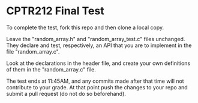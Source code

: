# CPTR212 Final Test

To complete the test, fork this repo and then clone a local copy.  

Leave the "random_array.h" and "random_array_test.c" files unchanged.  They declare and test, respectively, an API that you are to implement in the file "random_array.c".  

Look at the declarations in the header file, and create your own definitions of them in the "random_array.c" file.  

The test ends at 11:45AM, and any commits made after that time will not contribute to your grade.  At that point push the changes to your repo and submit a pull request (do not do so beforehand).  